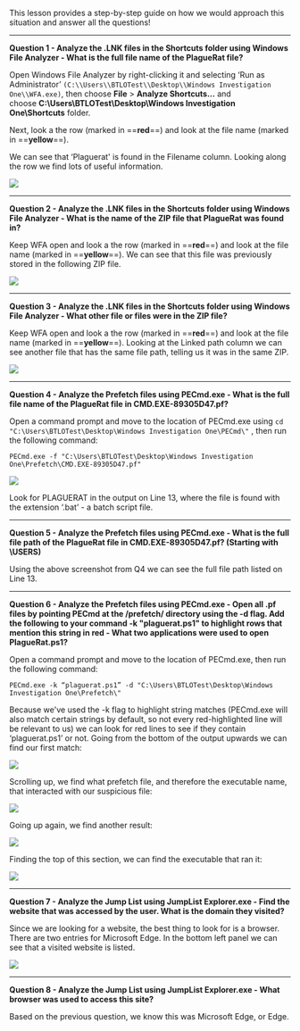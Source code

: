 This lesson provides a step-by-step guide on how we would approach this situation and answer all the questions!

---

**Question 1 - Analyze the .LNK files in the Shortcuts folder using Windows File Analyzer - What is the full file name of the PlagueRat file?**

Open Windows File Analyzer by right-clicking it and selecting ‘Run as Administrator’ `(C:\\Users\\BTLOTest\\Desktop\\Windows Investigation One\\WFA.exe)`, then choose **File** > **Analyze Shortcuts...** and choose **C:\\Users\\BTLOTest\\Desktop\\Windows Investigation One\\Shortcuts** folder.

Next, look a the row (marked in ==**red**==) and look at the file name (marked in ==**yellow**==).

We can see that ‘Plaguerat' is found in the Filename column. Looking along the row we find lots of useful information.

![](https://d2y9h8w1ydnujs.cloudfront.net/uploads/content/images/377d6c38d33e0e479f7b2d71d1cafd0be7efa102f38bb10f3c1e954455ae323a76bef22a338988b070514f32b767.png)

---

**Question 2 - Analyze the .LNK files in the Shortcuts folder using Windows File Analyzer - What is the name of the ZIP file that PlagueRat was found in?**

Keep WFA open and look a the row (marked in ==**red**==) and look at the file name (marked in ==**yellow**==). We can see that this file was previously stored in the following ZIP file.

![](https://d2y9h8w1ydnujs.cloudfront.net/uploads/content/images/8db35051debddfbbade4cb0179daac350b18baddd2e453e8556eb8a2516c5cdf24959e556cbbe1843c6b6a6a82d1.png)

---

**Question 3 - Analyze the .LNK files in the Shortcuts folder using Windows File Analyzer - What other file or files were in the ZIP file?**

Keep WFA open and look a the row (marked in ==**red**==) and look at the file name (marked in ==**yellow**==). Looking at the Linked path column we can see another file that has the same file path, telling us it was in the same ZIP.

![](https://d2y9h8w1ydnujs.cloudfront.net/uploads/content/images/5a4dc07db241e67895b063ba5d1f41d8278b6cce17ec746bb3fe02812e72f8048f9df1b5b1787e1215609f600cd9.png)

---

**Question 4 - Analyze the Prefetch files using PECmd.exe - What is the full file name of the PlagueRat file in CMD.EXE-89305D47.pf?**

Open a command prompt and move to the location of PECmd.exe using `cd "C:\Users\BTLOTest\Desktop\Windows Investigation One\PECmd\"` , then run the following command:

`PECmd.exe -f "C:\Users\BTLOTest\Desktop\Windows Investigation One\Prefetch\CMD.EXE-89305D47.pf"`  

![](https://d2y9h8w1ydnujs.cloudfront.net/uploads/content/images/d5382da18f1538f312576f73ff188044845b639a73b27eae71b269d177f3e5e8ca165550e63c1bf86684673fe6a9.png)

Look for PLAGUERAT in the output on Line 13, where the file is found with the extension ‘.bat’ - a batch script file.  

---

**Question 5 - Analyze the Prefetch files using PECmd.exe - What is the full file path of the PlagueRat file in CMD.EXE-89305D47.pf? (Starting with \USERS\)**

Using the above screenshot from Q4 we can see the full file path listed on Line 13.

---

**Question 6 - Analyze the Prefetch files using PECmd.exe - Open all .pf files by pointing PECmd at the /prefetch/ directory using the -d flag. Add the following to your command -k "plaguerat.ps1" to highlight rows that mention this string in red - What two applications were used to open PlagueRat.ps1?**

Open a command prompt and move to the location of PECmd.exe, then run the following command:

`PECmd.exe -k “plaguerat.ps1” -d "C:\Users\BTLOTest\Desktop\Windows Investigation One\Prefetch\"`

Because we've used the -k flag to highlight string matches (PECmd.exe will also match certain strings by default, so not every red-highlighted line will be relevant to us) we can look for red lines to see if they contain ‘plaguerat.ps1’ or not. Going from the bottom of the output upwards we can find our first match:

![](https://d2y9h8w1ydnujs.cloudfront.net/uploads/content/images/b800388979620efa5ee3acc27c22cd6486f513a07d7c8d4d54bf29848b0e5602602f3916dc7b0d364a7ea85716a6.png)

Scrolling up, we find what prefetch file, and therefore the executable name, that interacted with our suspicious file:

![](https://d2y9h8w1ydnujs.cloudfront.net/uploads/content/images/7f90241e4473ad042767f90cc7f080f79de324513808ee63891fb5eee113cc15401c1f64181379b578dc82219475.png)

Going up again, we find another result:

![](https://d2y9h8w1ydnujs.cloudfront.net/uploads/content/images/54129d4ce3792545467f462fccfbf2e49139fdd2d7b1517518ce57406d3d8aa51440669e3a77be425c844bb0e75c.png)

Finding the top of this section, we can find the executable that ran it:

![](https://d2y9h8w1ydnujs.cloudfront.net/uploads/content/images/d79af53fca0ed21865549d71ec2320ee1c00bf19a61f58d2196f2c25200f8fec82e158b5c4a306250b2ec0c14e32.png)

---

**Question 7 - Analyze the Jump List using JumpList Explorer.exe - Find the website that was accessed by the user. What is the domain they visited?**

Since we are looking for a website, the best thing to look for is a browser. There are two entries for Microsoft Edge. In the bottom left panel we can see that a visited website is listed.

![](https://d2y9h8w1ydnujs.cloudfront.net/uploads/content/images/e1f647214ddc6af5e3c8328416f5c5ff837823e1d129a8b7c12805ef361c599f664e347e50ff99ebd2548eb82c35.png)

---

**Question 8 - Analyze the Jump List using JumpList Explorer.exe - What browser was used to access this site?**

Based on the previous question, we know this was Microsoft Edge, or Edge.